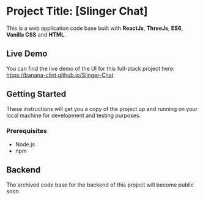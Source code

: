 # Project Title: [Slinger Chat]

This is a web application code base built with **ReactJs**, **ThreeJs**, **ES6**, **Vanilla CSS** and **HTML**.

## Live Demo

You can find the live demo of the UI for this full-stack project here: https://banana-clint.github.io/Slinger-Chat

## Getting Started

These instructions will get you a copy of the project up and running on your local machine for development and testing purposes.

### Prerequisites

- Node.js
- npm

## Backend

The archived code base for the backend of this project will become public soon 
